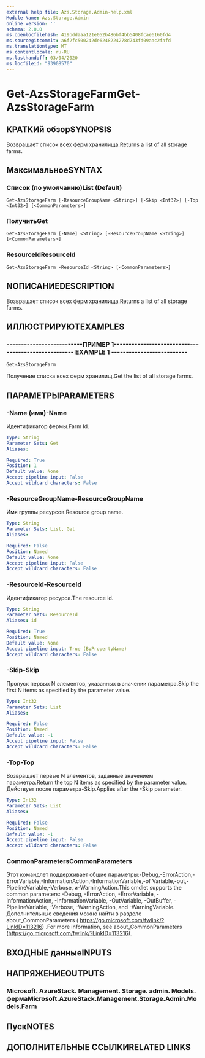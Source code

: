 ```yaml
---
external help file: Azs.Storage.Admin-help.xml
Module Name: Azs.Storage.Admin
online version: ''
schema: 2.0.0
ms.openlocfilehash: 419bddaaa121e052b486bf4bb5408fcae6160fd4
ms.sourcegitcommit: a6f2fc500242de6248224278d743fd09aac2fafd
ms.translationtype: MT
ms.contentlocale: ru-RU
ms.lasthandoff: 03/04/2020
ms.locfileid: "93908570"
---
```

# <span data-ttu-id="cafab-101">Get-AzsStorageFarm</span><span class="sxs-lookup"><span data-stu-id="cafab-101">Get-AzsStorageFarm</span></span>

## <span data-ttu-id="cafab-102">КРАТКИй обзор</span><span class="sxs-lookup"><span data-stu-id="cafab-102">SYNOPSIS</span></span>
<span data-ttu-id="cafab-103">Возвращает список всех ферм хранилища.</span><span class="sxs-lookup"><span data-stu-id="cafab-103">Returns a list of all storage farms.</span></span>

## <span data-ttu-id="cafab-104">Максимальное</span><span class="sxs-lookup"><span data-stu-id="cafab-104">SYNTAX</span></span>

### <span data-ttu-id="cafab-105">Список (по умолчанию)</span><span class="sxs-lookup"><span data-stu-id="cafab-105">List (Default)</span></span>
```
Get-AzsStorageFarm [-ResourceGroupName <String>] [-Skip <Int32>] [-Top <Int32>] [<CommonParameters>]
```

### <span data-ttu-id="cafab-106">Получить</span><span class="sxs-lookup"><span data-stu-id="cafab-106">Get</span></span>
```
Get-AzsStorageFarm [-Name] <String> [-ResourceGroupName <String>] [<CommonParameters>]
```

### <span data-ttu-id="cafab-107">ResourceId</span><span class="sxs-lookup"><span data-stu-id="cafab-107">ResourceId</span></span>
```
Get-AzsStorageFarm -ResourceId <String> [<CommonParameters>]
```

## <span data-ttu-id="cafab-108">NОПИСАНИЕ</span><span class="sxs-lookup"><span data-stu-id="cafab-108">DESCRIPTION</span></span>
<span data-ttu-id="cafab-109">Возвращает список всех ферм хранилища.</span><span class="sxs-lookup"><span data-stu-id="cafab-109">Returns a list of all storage farms.</span></span>

## <span data-ttu-id="cafab-110">ИЛЛЮСТРИРУЮТ</span><span class="sxs-lookup"><span data-stu-id="cafab-110">EXAMPLES</span></span>

### <span data-ttu-id="cafab-111">--------------------------ПРИМЕР 1--------------------------</span><span class="sxs-lookup"><span data-stu-id="cafab-111">-------------------------- EXAMPLE 1 --------------------------</span></span>
```
Get-AzsStorageFarm
```

<span data-ttu-id="cafab-112">Получение списка всех ферм хранилищ.</span><span class="sxs-lookup"><span data-stu-id="cafab-112">Get the list of all storage farms.</span></span>

## <span data-ttu-id="cafab-113">ПАРАМЕТРЫ</span><span class="sxs-lookup"><span data-stu-id="cafab-113">PARAMETERS</span></span>

### <span data-ttu-id="cafab-114">-Name (имя)</span><span class="sxs-lookup"><span data-stu-id="cafab-114">-Name</span></span>
<span data-ttu-id="cafab-115">Идентификатор фермы.</span><span class="sxs-lookup"><span data-stu-id="cafab-115">Farm Id.</span></span>

```yaml
Type: String
Parameter Sets: Get
Aliases: 

Required: True
Position: 1
Default value: None
Accept pipeline input: False
Accept wildcard characters: False
```

### <span data-ttu-id="cafab-116">-ResourceGroupName</span><span class="sxs-lookup"><span data-stu-id="cafab-116">-ResourceGroupName</span></span>
<span data-ttu-id="cafab-117">Имя группы ресурсов.</span><span class="sxs-lookup"><span data-stu-id="cafab-117">Resource group name.</span></span>

```yaml
Type: String
Parameter Sets: List, Get
Aliases: 

Required: False
Position: Named
Default value: None
Accept pipeline input: False
Accept wildcard characters: False
```

### <span data-ttu-id="cafab-118">-ResourceId</span><span class="sxs-lookup"><span data-stu-id="cafab-118">-ResourceId</span></span>
<span data-ttu-id="cafab-119">Идентификатор ресурса.</span><span class="sxs-lookup"><span data-stu-id="cafab-119">The resource id.</span></span>

```yaml
Type: String
Parameter Sets: ResourceId
Aliases: id

Required: True
Position: Named
Default value: None
Accept pipeline input: True (ByPropertyName)
Accept wildcard characters: False
```

### <span data-ttu-id="cafab-120">-Skip</span><span class="sxs-lookup"><span data-stu-id="cafab-120">-Skip</span></span>
<span data-ttu-id="cafab-121">Пропуск первых N элементов, указанных в значении параметра.</span><span class="sxs-lookup"><span data-stu-id="cafab-121">Skip the first N items as specified by the parameter value.</span></span>

```yaml
Type: Int32
Parameter Sets: List
Aliases: 

Required: False
Position: Named
Default value: -1
Accept pipeline input: False
Accept wildcard characters: False
```

### <span data-ttu-id="cafab-122">-Top</span><span class="sxs-lookup"><span data-stu-id="cafab-122">-Top</span></span>
<span data-ttu-id="cafab-123">Возвращает первые N элементов, заданные значением параметра.</span><span class="sxs-lookup"><span data-stu-id="cafab-123">Return the top N items as specified by the parameter value.</span></span>
<span data-ttu-id="cafab-124">Действует после параметра-Skip.</span><span class="sxs-lookup"><span data-stu-id="cafab-124">Applies after the -Skip parameter.</span></span>

```yaml
Type: Int32
Parameter Sets: List
Aliases: 

Required: False
Position: Named
Default value: -1
Accept pipeline input: False
Accept wildcard characters: False
```

### <span data-ttu-id="cafab-125">CommonParameters</span><span class="sxs-lookup"><span data-stu-id="cafab-125">CommonParameters</span></span>
<span data-ttu-id="cafab-126">Этот командлет поддерживает общие параметры:-Debug,-ErrorAction,-ErrorVariable,-InformationAction,-InformationVariable,-of Variable,-out,-PipelineVariable,-Verbose, и-WarningAction.</span><span class="sxs-lookup"><span data-stu-id="cafab-126">This cmdlet supports the common parameters: -Debug, -ErrorAction, -ErrorVariable, -InformationAction, -InformationVariable, -OutVariable, -OutBuffer, -PipelineVariable, -Verbose, -WarningAction, and -WarningVariable.</span></span> <span data-ttu-id="cafab-127">Дополнительные сведения можно найти в разделе about_CommonParameters ( https://go.microsoft.com/fwlink/?LinkID=113216) .</span><span class="sxs-lookup"><span data-stu-id="cafab-127">For more information, see about_CommonParameters (https://go.microsoft.com/fwlink/?LinkID=113216).</span></span>

## <span data-ttu-id="cafab-128">ВХОДНЫЕ данные</span><span class="sxs-lookup"><span data-stu-id="cafab-128">INPUTS</span></span>

## <span data-ttu-id="cafab-129">НАПРЯЖЕНИЕ</span><span class="sxs-lookup"><span data-stu-id="cafab-129">OUTPUTS</span></span>

### <span data-ttu-id="cafab-130">Microsoft. AzureStack. Management. Storage. admin. Models. ферма</span><span class="sxs-lookup"><span data-stu-id="cafab-130">Microsoft.AzureStack.Management.Storage.Admin.Models.Farm</span></span>

## <span data-ttu-id="cafab-131">Пуск</span><span class="sxs-lookup"><span data-stu-id="cafab-131">NOTES</span></span>

## <span data-ttu-id="cafab-132">ДОПОЛНИТЕЛЬНЫЕ ССЫЛКИ</span><span class="sxs-lookup"><span data-stu-id="cafab-132">RELATED LINKS</span></span>

